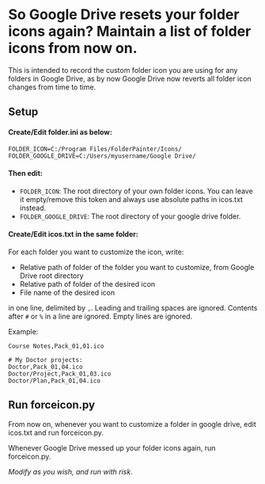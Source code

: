 # So Google Drive resets your folder icons again? Maintain a list of folder icons from now on.

This is intended to record the custom folder icon you are using for any folders in Google Drive, as by now Google Drive now reverts all folder icon changes from time to time.

## Setup

#### Create/Edit folder.ini as below:
```
FOLDER_ICON=C:/Program Files/FolderPainter/Icons/
FOLDER_GOOGLE_DRIVE=C:/Users/myusername/Google Drive/
```

#### Then edit:

- `FOLDER_ICON`: The root directory of your own folder icons. You can leave it empty/remove this token and always use absolute paths in icos.txt instead.
- `FOLDER_GOOGLE_DRIVE`: The root directory of your google drive folder.

#### Create/Edit icos.txt in the same folder:
For each folder you want to customize the icon, write:
- Relative path of folder of the folder you want to customize, from Google Drive root directory
- Relative path of folder of the desired icon
- File name of the desired icon

in one line, delimited by `,`.
Leading and trailing spaces are ignored.
Contents after `#` or `%` in a line are ignored.
Empty lines are ignored.

Example:
```
Course Notes,Pack_01,01.ico

# My Doctor projects:
Doctor,Pack_01,04.ico
Doctor/Project,Pack_01,03.ico
Doctor/Plan,Pack_01,04.ico
```

## Run forceicon.py

From now on, whenever you want to customize a folder in google drive, edit icos.txt and run forceicon.py.

Whenever Google Drive messed up your folder icons again, run forceicon.py.

*Modify as you wish, and run with risk.*
